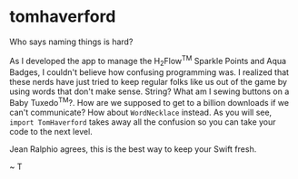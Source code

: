 # tomhaverford

Who says naming things is hard?

As I developed the app to manage the H<sub>2</sub>Flow<sup>TM</sup> Sparkle Points and Aqua Badges, I couldn't believe how confusing programming was. I realized that these nerds have just tried to keep regular folks like us out of the game by using words that don't make sense. String?  What am I sewing buttons on a Baby Tuxedo<sup>TM</sup>?. How are we supposed to get to a billion downloads if we can't communicate? How about `WordNecklace` instead. As you will see, `import TomHaverford` takes away all the confusion so you can take your code to the next level.

Jean Ralphio agrees, this is the best way to keep your Swift fresh.

~ T

